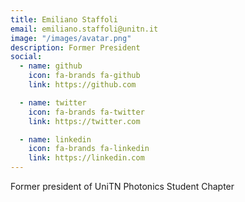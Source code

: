```yaml
---
title: Emiliano Staffoli
email: emiliano.staffoli@unitn.it
image: "/images/avatar.png"
description: Former President
social:
  - name: github
    icon: fa-brands fa-github
    link: https://github.com

  - name: twitter
    icon: fa-brands fa-twitter
    link: https://twitter.com

  - name: linkedin
    icon: fa-brands fa-linkedin
    link: https://linkedin.com
---
```



Former president of UniTN Photonics Student Chapter
